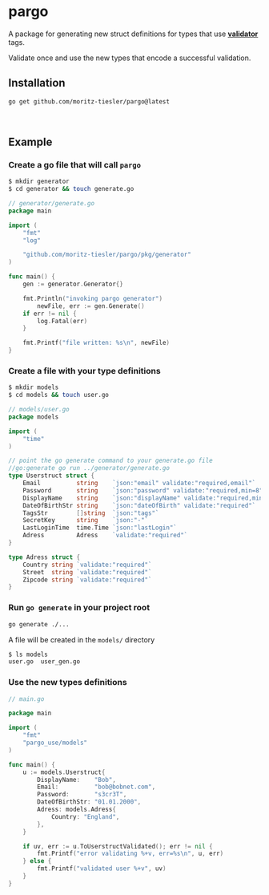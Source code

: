 # pargo

A package for generating new struct definitions for types that use [**validator**](https://github.com/go-playground/validator) tags.

Validate once and use the new types that encode a successful validation.


##  Installation

```bash
go get github.com/moritz-tiesler/pargo@latest
```
 

## Example


### Create a go file that will call ```pargo```
```bash
$ mkdir generator
$ cd generator && touch generate.go
```

```go
// generator/generate.go
package main

import (
	"fmt"
	"log"

	"github.com/moritz-tiesler/pargo/pkg/generator"
)

func main() {
	gen := generator.Generator{}

	fmt.Println("invoking pargo generator")
    	newFile, err := gen.Generate()
	if err != nil {
		log.Fatal(err)
	}

	fmt.Printf("file written: %s\n", newFile)
}

```

### Create a file with your type definitions

```bash
$ mkdir models
$ cd models && touch user.go
```
```go
// models/user.go
package models

import (
	"time"
)

// point the go generate command to your generate.go file
//go:generate go run ../generator/generate.go
type Userstruct struct {
	Email          string    `json:"email" validate:"required,email"`
	Password       string    `json:"password" validate:"required,min=8"`
	DisplayName    string    `json:"displayName" validate:"required,min=2,max=50"`
	DateOfBirthStr string    `json:"dateOfBirth" validate:"required"`
	TagsStr        []string  `json:"tags"`
	SecretKey      string    `json:"-"`
	LastLoginTime  time.Time `json:"lastLogin"`
	Adress         Adress    `validate:"required"`
}

type Adress struct {
	Country string `validate:"required"`
	Street  string `validate:"required"`
	Zipcode string `validate:"required"`
}
```



### Run ```go generate``` in your project root

```bash
go generate ./...
```

A file will be created in the ```models/``` directory

```bash
$ ls models
user.go  user_gen.go
```

### Use the new types definitions

```go
// main.go

package main

import (
	"fmt"
	"pargo_use/models"
)

func main() {
	u := models.Userstruct{
		DisplayName:    "Bob",
		Email:          "bob@bobnet.com",
		Password:       "s3cr3T",
		DateOfBirthStr: "01.01.2000",
		Adress: models.Adress{
			Country: "England",
		},
	}

	if uv, err := u.ToUserstructValidated(); err != nil {
		fmt.Printf("error validating %+v, err=%s\n", u, err)
	} else {
		fmt.Printf("validated user %+v", uv)
	}
}
```
